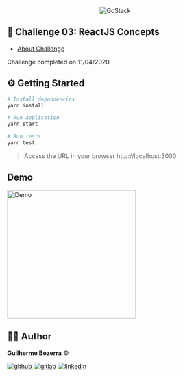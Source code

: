 <p align="center">
    <img alt="GoStack" src="https://ap.imagensbrasil.org/images/2020/04/09/banner-bootcamp-gostack-11.png" />
</p>

## :rocket: Challenge 03: ReactJS Concepts

- [About Challenge](https://github.com/Rocketseat/bootcamp-gostack-desafios/tree/master/desafio-conceitos-reactjs)

Challenge completed on 11/04/2020.


## ⚙️ Getting Started

```Bash
# Install dependencies
yarn install

# Run application
yarn start

# Run tests
yarn test
```
> Access the URL in your browser http://localhost:3000

## Demo

<img alt="Demo" src="https://i1.lensdump.com/i/jCEjMP.gif" height="300" />

## :man_astronaut: Author

**Guilherme Bezerra** ©️

[![github](http://ap.imagensbrasil.org/images/2018/12/10/github-logo-1.png) ](http://www.github.com/gbdsantos)
[![gitlab](http://ap.imagensbrasil.org/images/2018/12/10/gitlab-32.png)](https://gitlab.com/gbdsantos1)
[![linkedin](http://ap.imagensbrasil.org/images/2018/12/10/linkedin-1.png)](https://www.linkedin.com/in/gbdsantos/)
